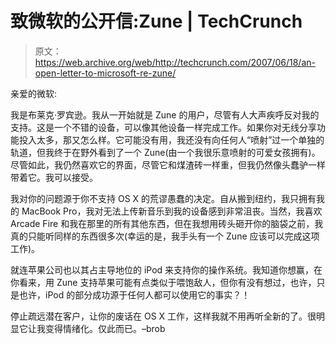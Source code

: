 # 致微软的公开信:Zune | TechCrunch

> 原文：<https://web.archive.org/web/http://techcrunch.com/2007/06/18/an-open-letter-to-microsoft-re-zune/>

亲爱的微软:

我是布莱克·罗宾逊。我从一开始就是 Zune 的用户，尽管有人大声疾呼反对我的支持。这是一个不错的设备，可以像其他设备一样完成工作。如果你对无线分享功能投入太多，那又怎么样。它可能没有用，我还没有向任何人“喷射”过一个单独的轨道，但我终于在野外看到了一个 Zune(由一个我很乐意喷射的可爱女孩拥有)。尽管如此，我仍然喜欢它的界面，尽管它和煤渣砖一样重，但我仍然像头蠢驴一样带着它。我可以接受。

我对你的问题源于你不支持 OS X 的荒谬愚蠢的决定。自从搬到纽约，我只拥有我的 MacBook Pro，我对无法上传新音乐到我的设备感到非常沮丧。当然，我喜欢 Arcade Fire 和我在那里的所有其他东西，但在我想用砖头砸开你的脑袋之前，我真的只能听同样的东西很多次(幸运的是，我手头有一个 Zune 应该可以完成这项工作)。

就连苹果公司也以其占主导地位的 iPod 来支持你的操作系统。我知道你想赢，在你看来，用 Zune 支持苹果可能有点类似于喂饱敌人，但你有没有想过，也许，只是也许，iPod 的部分成功源于任何人都可以使用它的事实？！

停止疏远潜在客户，让你的废话在 OS X 工作，这样我就不用再听全新的了。很明显它让我变得情绪化。仅此而已。–brob